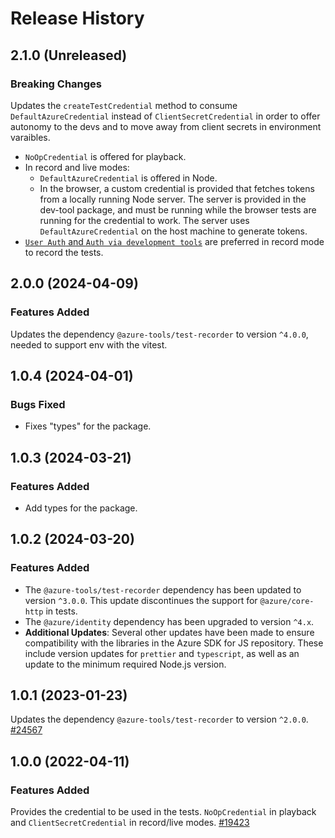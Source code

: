 # Release History

## 2.1.0 (Unreleased)

### Breaking Changes

Updates the `createTestCredential` method to consume `DefaultAzureCredential` instead of `ClientSecretCredential` in order to offer autonomy to the devs and to move away from client secrets in environment varaibles.

- `NoOpCredential` is offered for playback.
- In record and live modes:
  - `DefaultAzureCredential` is offered in Node.
  - In the browser, a custom credential is provided that fetches tokens from a locally running Node server. The server is provided in the dev-tool package, and must be running while the browser
    tests are running for the credential to work. The server uses `DefaultAzureCredential` on the host machine to generate tokens.
- [`User Auth` and `Auth via development tools`](https://github.com/Azure/azure-sdk-for-js/tree/main/sdk/identity/identity#authenticate-users) are preferred in record mode to record the tests.

## 2.0.0 (2024-04-09)

### Features Added

Updates the dependency `@azure-tools/test-recorder` to version `^4.0.0`, needed to support env with the vitest.

## 1.0.4 (2024-04-01)

### Bugs Fixed

- Fixes "types" for the package.

## 1.0.3 (2024-03-21)

### Features Added

- Add types for the package.

## 1.0.2 (2024-03-20)

### Features Added

- The `@azure-tools/test-recorder` dependency has been updated to version `^3.0.0`. This update discontinues the support for `@azure/core-http` in tests.
- The `@azure/identity` dependency has been upgraded to version `^4.x`.
- **Additional Updates**: Several other updates have been made to ensure compatibility with the libraries in the Azure SDK for JS repository. These include version updates for `prettier` and `typescript`, as well as an update to the minimum required Node.js version.

## 1.0.1 (2023-01-23)

Updates the dependency `@azure-tools/test-recorder` to version `^2.0.0`.
[#24567](https://github.com/Azure/azure-sdk-for-js/pull/24567)

## 1.0.0 (2022-04-11)

### Features Added

Provides the credential to be used in the tests. `NoOpCredential` in playback and `ClientSecretCredential` in record/live modes.
[#19423](https://github.com/Azure/azure-sdk-for-js/pull/19423)

